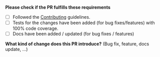 **Please check if the PR fulfills these requirements**
- [ ] Followed the [Contributing](https://github.com/jaredwray/mockhttp/blob/main/CONTRIBUTING.md) guidelines.
- [ ] Tests for the changes have been added (for bug fixes/features) with 100% code coverage.
- [ ] Docs have been added / updated (for bug fixes / features)

**What kind of change does this PR introduce?** (Bug fix, feature, docs update, ...)
